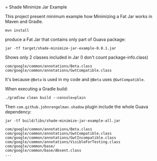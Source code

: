 = Shade Minimize Jar Example

This project present minimum example how Minimizing a Fat Jar works in Maven and Gradle.

```shell
mvn install
```

produce a Fat Jar that contains only part of Guava package:

```shell
jar -tf target/shade-minimize-jar-example-0.0.1.jar
```

Shows only 2 classes included in Jar (I don't count package-info.class)

```text
com/google/common/annotations/Beta.class
com/google/common/annotations/GwtCompatible.class

```

It's because `@Beta` is used in my code and `@Beta` uses `@GwtCompatible`.

When executing a Gradle build:

```shell
./gradlew clean build --console=plain 
```

Then `com.github.johnrengelman.shadow` plugin include the whole Guava dependency:

```shell
jar -tf build/libs/shade-minimize-jar-example-all.jar
```

```text
com/google/common/annotations/Beta.class
com/google/common/annotations/GwtCompatible.class
com/google/common/annotations/GwtIncompatible.class
com/google/common/annotations/VisibleForTesting.class
com/google/common/base/
com/google/common/base/Absent.class
...
```

